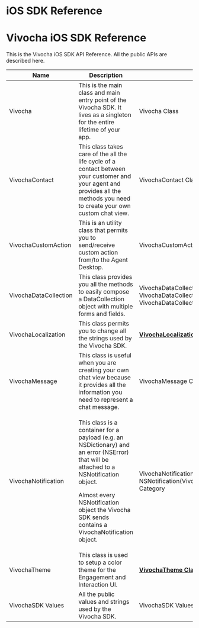 # iOS SDK Reference

# Vivocha iOS SDK Reference

This is the Vivocha iOS SDK API Reference. All the public APIs are
described here.

<table>
<colgroup>
<col style="width: 33%" />
<col style="width: 33%" />
<col style="width: 33%" />
</colgroup>
<thead>
<tr class="header">
<th>Name</th>
<th>Description</th>
<th>Link</th>
</tr>
</thead>
<tbody>
<tr class="odd">
<td>Vivocha</td>
<td>This is the main class and main entry point of the Vivocha SDK. It lives as a singleton for the entire lifetime of your app.</td>
<td><p>Vivocha Class</p></td>
</tr>
<tr class="even">
<td>VivochaContact</td>
<td>This class takes care of the all the life cycle of a contact between your customer and your agent and provides all the methods you need to create your own custom chat view.</td>
<td><p>VivochaContact Class</p></td>
</tr>
<tr class="odd">
<td>VivochaCustomAction</td>
<td>This is an utility class that permits you to send/receive custom action from/to the Agent Desktop.</td>
<td><p>VivochaCustomAction Class</p></td>
</tr>
<tr class="even">
<td>VivochaDataCollection</td>
<td>This class provides you all the methods to easily compose a DataCollection object with multiple forms and fields.</td>
<td><p>VivochaDataCollection - VivochaDataCollectionForm - VivochaDataCollectionField Classes</p></td>
</tr>
<tr class="odd">
<td>VivochaLocalization</td>
<td>This class permits you to change all the strings used by the Vivocha SDK.</td>
<td><strong><a href="VivochaLocalization_Class_-_iOS">VivochaLocalization Class</a></strong></td>
</tr>
<tr class="even">
<td>VivochaMessage</td>
<td>This class is useful when you are creating your own chat view because it provides all the information you need to represent a chat message.</td>
<td><p>VivochaMessage Class</p></td>
</tr>
<tr class="odd">
<td>VivochaNotification</td>
<td><p>This class is a container for a payload (e.g. an NSDictionary) and an error (NSError) that will be attached to a NSNotification object.</p>
<p>Almost every NSNotification object the Vivocha SDK sends contains a VivochaNotification object.</p></td>
<td><p>VivochaNotification Class and NSNotification(VivochaNotificationAddons) Category</p></td>
</tr>
<tr class="even">
<td>VivochaTheme</td>
<td>This class is used to setup a color theme for the Engagement and Interaction UI.</td>
<td><strong><a href="VivochaTheme_Class_-_iOS">VivochaTheme Class</a></strong></td>
</tr>
<tr class="odd">
<td>VivochaSDK Values</td>
<td>All the public values and strings used by the Vivocha SDK.</td>
<td><p>VivochaSDK Values</p></td>
</tr>
</tbody>
</table>
